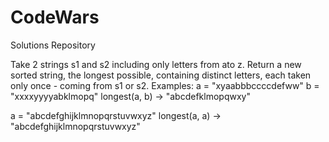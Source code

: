 # CodeWars
Solutions Repository

Take 2 strings s1 and s2 including only letters from ato z. Return a new sorted string, the longest possible, containing distinct letters, 
each taken only once - coming from s1 or s2.
Examples:
a = "xyaabbbccccdefww"
b = "xxxxyyyyabklmopq"
longest(a, b) -> "abcdefklmopqwxy"

a = "abcdefghijklmnopqrstuvwxyz"
longest(a, a) -> "abcdefghijklmnopqrstuvwxyz"
